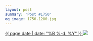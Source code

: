 ```yaml
---
layout: post
summary: 'Post #1750'
og_image: 1750-1280.jpg
---
```


<p>
 <time>
  <a href="/1750">
   {{ page.date | date: "%B %-d, %Y" }}
  </a>
 </time>
 <a href="/1750">
  <img sizes="(min-width: 700px) 50vw, calc(100vw - 2rem)" src="{{ site.assets_url }}/1750-640.jpg" srcset="{{ site.assets_url }}/1750-320.jpg 320w, {{ site.assets_url }}/1750-640.jpg 640w, {{ site.assets_url }}/1750-960.jpg 960w, {{ site.assets_url }}/1750-1280.jpg 1280w"/>
 </a>
</p>
